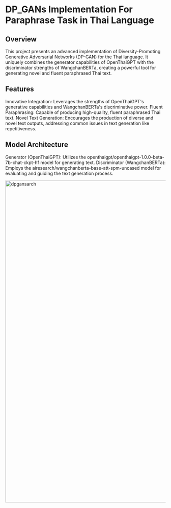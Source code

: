# DP_GANs Implementation For Paraphrase Task in Thai Language

## Overview

This project presents an advanced implementation of Diversity-Promoting Generative Adversarial Networks (DP-GAN) for the Thai language. It uniquely combines the generator capabilities of OpenThaiGPT with the discriminator strengths of WangchanBERTa, creating a powerful tool for generating novel and fluent paraphrased Thai text.

## Features

Innovative Integration: Leverages the strengths of OpenThaiGPT's generative capabilities and WangchanBERTa's discriminative power.
Fluent Paraphrasing: Capable of producing high-quality, fluent paraphrased Thai text.
Novel Text Generation: Encourages the production of diverse and novel text outputs, addressing common issues in text generation like repetitiveness.

## Model Architecture

Generator (OpenThaiGPT): Utilizes the openthaigpt/openthaigpt-1.0.0-beta-7b-chat-ckpt-hf model for generating text.
Discriminator (WangchanBERTa): Employs the airesearch/wangchanberta-base-att-spm-uncased model for evaluating and guiding the text generation process.

<img width="1008" alt="dpgansarch" src="https://github.com/AkritW/scb10x-hackathon/assets/63712938/a69fa702-dd84-44d7-8065-4d21ba2fd24a">
